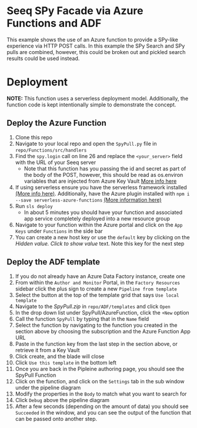 # Seeq SPy Facade via Azure Functions and ADF

This example shows the use of an Azure function to provide a SPy-like experience via HTTP POST calls. In this example the SPy Search and SPy pulls are combined, however, this could be broken out and pickled search results could be used instead.

# Deployment
**NOTE:** This function uses a serverless deployment model. Additionally, the function code is kept intentionally simple to demonstrate the concept. 

## Deploy the Azure Function

1. Clone this repo
1. Navigate to your local repo and open the `SpyPull.py` file in `repo/Functions/src/handlers`
1. Find the `spy.login` call on line 26 and replace the `<your_server>` field with the URL of your Seeq server
    * Note that this function has you passing the id and secret as part of the body of the POST, however, this should be read as os.environ variables that are injected from Azure Key Vault [More info here](https://docs.microsoft.com/en-us/azure/app-service/app-service-key-vault-references)
1. If using serverless ensure you have the serverless framework installed [(More info here)](https://www.serverless.com/open-source/). Additionally, have the Azure plugin installed with `npm i --save serverless-azure-functions` [(More information here)](https://www.serverless.com/framework/docs/providers/azure/guide/installation/)
1. Run `sls deploy`
    * In about 5 minutes you should have your function and associated app service completely deployed into a new resource group
1. Navigate to your function within the Azure portal and click on the `App Keys` under `Functions` in the side bar 
1. You can create a new host key or use the `default` key by clicking on the *Hidden value. Click to show value* text. Note this key for the next step

## Deploy the ADF template

1. If you do not already have an Azure Data Factory instance, create one
1. From within the `Author and Monitor` Portal, in the `Factory Resources` sidebar click the plus sign to create a new `Pipeline from template`
1. Select the button at the top of the template grid that says `Use local template`
1. Navigate to the *SpyPull.zip* in `repo/ADF/templates` and click `Open`
1. In the drop down list under SpyPull/AzureFunction, click the `+New` option
1. Call the function `SpyPull` by typing that in the `Name` field
1. Select the function by navigating to the function you created in the section above by choosing the subscription and the Azure Function App URL
1. Paste in the function key from the last step in the section above, or retrieve it from a Key Vault
1. Click create, and the blade will close
1. Click `Use this template` in the bottom left
1. Once you are back in the Pipleine authoring page, you should see the SpyPull Function
1. Click on the function, and click on the `Settings` tab in the sub window under the pipeline diagram
1. Modify the properties in the `Body` to match what you want to search for
1. Click `Debug` above the pipeline diagram
1. After a few seconds (depending on the amount of data) you should see `Succeeded` in the window, and you can see the output of the function that can be passed onto another step.


